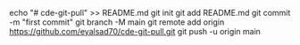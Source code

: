 echo "# cde-git-pull" >> README.md
git init
git add README.md
git commit -m "first commit"
git branch -M main
git remote add origin https://github.com/eyalsad70/cde-git-pull.git
git push -u origin main
